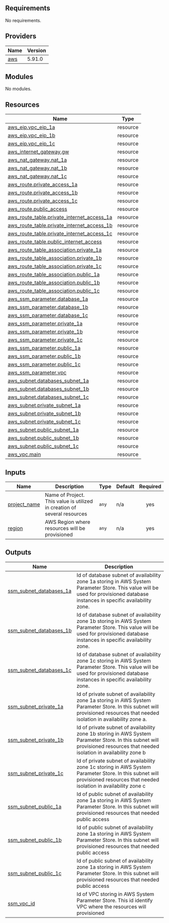 ## Requirements

No requirements.

## Providers

| Name | Version |
|------|---------|
| <a name="provider_aws"></a> [aws](#provider\_aws) | 5.91.0 |

## Modules

No modules.

## Resources

| Name | Type |
|------|------|
| [aws_eip.vpc_eip_1a](https://registry.terraform.io/providers/hashicorp/aws/latest/docs/resources/eip) | resource |
| [aws_eip.vpc_eip_1b](https://registry.terraform.io/providers/hashicorp/aws/latest/docs/resources/eip) | resource |
| [aws_eip.vpc_eip_1c](https://registry.terraform.io/providers/hashicorp/aws/latest/docs/resources/eip) | resource |
| [aws_internet_gateway.gw](https://registry.terraform.io/providers/hashicorp/aws/latest/docs/resources/internet_gateway) | resource |
| [aws_nat_gateway.nat_1a](https://registry.terraform.io/providers/hashicorp/aws/latest/docs/resources/nat_gateway) | resource |
| [aws_nat_gateway.nat_1b](https://registry.terraform.io/providers/hashicorp/aws/latest/docs/resources/nat_gateway) | resource |
| [aws_nat_gateway.nat_1c](https://registry.terraform.io/providers/hashicorp/aws/latest/docs/resources/nat_gateway) | resource |
| [aws_route.private_access_1a](https://registry.terraform.io/providers/hashicorp/aws/latest/docs/resources/route) | resource |
| [aws_route.private_access_1b](https://registry.terraform.io/providers/hashicorp/aws/latest/docs/resources/route) | resource |
| [aws_route.private_access_1c](https://registry.terraform.io/providers/hashicorp/aws/latest/docs/resources/route) | resource |
| [aws_route.public_access](https://registry.terraform.io/providers/hashicorp/aws/latest/docs/resources/route) | resource |
| [aws_route_table.private_internet_access_1a](https://registry.terraform.io/providers/hashicorp/aws/latest/docs/resources/route_table) | resource |
| [aws_route_table.private_internet_access_1b](https://registry.terraform.io/providers/hashicorp/aws/latest/docs/resources/route_table) | resource |
| [aws_route_table.private_internet_access_1c](https://registry.terraform.io/providers/hashicorp/aws/latest/docs/resources/route_table) | resource |
| [aws_route_table.public_internet_access](https://registry.terraform.io/providers/hashicorp/aws/latest/docs/resources/route_table) | resource |
| [aws_route_table_association.private_1a](https://registry.terraform.io/providers/hashicorp/aws/latest/docs/resources/route_table_association) | resource |
| [aws_route_table_association.private_1b](https://registry.terraform.io/providers/hashicorp/aws/latest/docs/resources/route_table_association) | resource |
| [aws_route_table_association.private_1c](https://registry.terraform.io/providers/hashicorp/aws/latest/docs/resources/route_table_association) | resource |
| [aws_route_table_association.public_1a](https://registry.terraform.io/providers/hashicorp/aws/latest/docs/resources/route_table_association) | resource |
| [aws_route_table_association.public_1b](https://registry.terraform.io/providers/hashicorp/aws/latest/docs/resources/route_table_association) | resource |
| [aws_route_table_association.public_1c](https://registry.terraform.io/providers/hashicorp/aws/latest/docs/resources/route_table_association) | resource |
| [aws_ssm_parameter.database_1a](https://registry.terraform.io/providers/hashicorp/aws/latest/docs/resources/ssm_parameter) | resource |
| [aws_ssm_parameter.database_1b](https://registry.terraform.io/providers/hashicorp/aws/latest/docs/resources/ssm_parameter) | resource |
| [aws_ssm_parameter.database_1c](https://registry.terraform.io/providers/hashicorp/aws/latest/docs/resources/ssm_parameter) | resource |
| [aws_ssm_parameter.private_1a](https://registry.terraform.io/providers/hashicorp/aws/latest/docs/resources/ssm_parameter) | resource |
| [aws_ssm_parameter.private_1b](https://registry.terraform.io/providers/hashicorp/aws/latest/docs/resources/ssm_parameter) | resource |
| [aws_ssm_parameter.private_1c](https://registry.terraform.io/providers/hashicorp/aws/latest/docs/resources/ssm_parameter) | resource |
| [aws_ssm_parameter.public_1a](https://registry.terraform.io/providers/hashicorp/aws/latest/docs/resources/ssm_parameter) | resource |
| [aws_ssm_parameter.public_1b](https://registry.terraform.io/providers/hashicorp/aws/latest/docs/resources/ssm_parameter) | resource |
| [aws_ssm_parameter.public_1c](https://registry.terraform.io/providers/hashicorp/aws/latest/docs/resources/ssm_parameter) | resource |
| [aws_ssm_parameter.vpc](https://registry.terraform.io/providers/hashicorp/aws/latest/docs/resources/ssm_parameter) | resource |
| [aws_subnet.databases_subnet_1a](https://registry.terraform.io/providers/hashicorp/aws/latest/docs/resources/subnet) | resource |
| [aws_subnet.databases_subnet_1b](https://registry.terraform.io/providers/hashicorp/aws/latest/docs/resources/subnet) | resource |
| [aws_subnet.databases_subnet_1c](https://registry.terraform.io/providers/hashicorp/aws/latest/docs/resources/subnet) | resource |
| [aws_subnet.private_subnet_1a](https://registry.terraform.io/providers/hashicorp/aws/latest/docs/resources/subnet) | resource |
| [aws_subnet.private_subnet_1b](https://registry.terraform.io/providers/hashicorp/aws/latest/docs/resources/subnet) | resource |
| [aws_subnet.private_subnet_1c](https://registry.terraform.io/providers/hashicorp/aws/latest/docs/resources/subnet) | resource |
| [aws_subnet.public_subnet_1a](https://registry.terraform.io/providers/hashicorp/aws/latest/docs/resources/subnet) | resource |
| [aws_subnet.public_subnet_1b](https://registry.terraform.io/providers/hashicorp/aws/latest/docs/resources/subnet) | resource |
| [aws_subnet.public_subnet_1c](https://registry.terraform.io/providers/hashicorp/aws/latest/docs/resources/subnet) | resource |
| [aws_vpc.main](https://registry.terraform.io/providers/hashicorp/aws/latest/docs/resources/vpc) | resource |

## Inputs

| Name | Description | Type | Default | Required |
|------|-------------|------|---------|:--------:|
| <a name="input_project_name"></a> [project\_name](#input\_project\_name) | Name of Project. This value is utilized in creation of several resources | `any` | n/a | yes |
| <a name="input_region"></a> [region](#input\_region) | AWS Region where resources will be provisioned | `any` | n/a | yes |

## Outputs

| Name | Description |
|------|-------------|
| <a name="output_ssm_subnet_databases_1a"></a> [ssm\_subnet\_databases\_1a](#output\_ssm\_subnet\_databases\_1a) | Id of database subnet of availability zone 1a storing in AWS System Parameter Store. This value will be used for provisioned database instances in specific availability zone. |
| <a name="output_ssm_subnet_databases_1b"></a> [ssm\_subnet\_databases\_1b](#output\_ssm\_subnet\_databases\_1b) | Id of database subnet of availability zone 1b storing in AWS System Parameter Store. This value will be used for provisioned database instances in specific availability zone. |
| <a name="output_ssm_subnet_databases_1c"></a> [ssm\_subnet\_databases\_1c](#output\_ssm\_subnet\_databases\_1c) | Id of database subnet of availability zone 1c storing in AWS System Parameter Store. This value will be used for provisioned database instances in specific availability zone. |
| <a name="output_ssm_subnet_private_1a"></a> [ssm\_subnet\_private\_1a](#output\_ssm\_subnet\_private\_1a) | Id of private subnet of availability zone 1a storing in AWS System Parameter Store. In this subnet will provisioned resources that needed isolation in availability zone a. |
| <a name="output_ssm_subnet_private_1b"></a> [ssm\_subnet\_private\_1b](#output\_ssm\_subnet\_private\_1b) | Id of private subnet of availability zone 1b storing in AWS System Parameter Store. In  this subnet will provisioned resources that needed isolation in availability zone b |
| <a name="output_ssm_subnet_private_1c"></a> [ssm\_subnet\_private\_1c](#output\_ssm\_subnet\_private\_1c) | Id of private subnet of availability zone 1c storing in AWS System Parameter Store. In  this subnet will provisioned resources that needed isolation in availability zone c |
| <a name="output_ssm_subnet_public_1a"></a> [ssm\_subnet\_public\_1a](#output\_ssm\_subnet\_public\_1a) | Id of public subnet of availability zone 1a storing in AWS System Parameter Store. In  this subnet will provisioned resources that needed public access |
| <a name="output_ssm_subnet_public_1b"></a> [ssm\_subnet\_public\_1b](#output\_ssm\_subnet\_public\_1b) | Id of public subnet of availability zone 1a storing in AWS System Parameter Store. In  this subnet will provisioned resources that needed public access |
| <a name="output_ssm_subnet_public_1c"></a> [ssm\_subnet\_public\_1c](#output\_ssm\_subnet\_public\_1c) | Id of public subnet of availability zone 1a storing in AWS System Parameter Store. In  this subnet will provisioned resources that needed public access |
| <a name="output_ssm_vpc_id"></a> [ssm\_vpc\_id](#output\_ssm\_vpc\_id) | Id of VPC storing in AWS System Parameter Store. This id identify VPC where the resources will provisioned |
